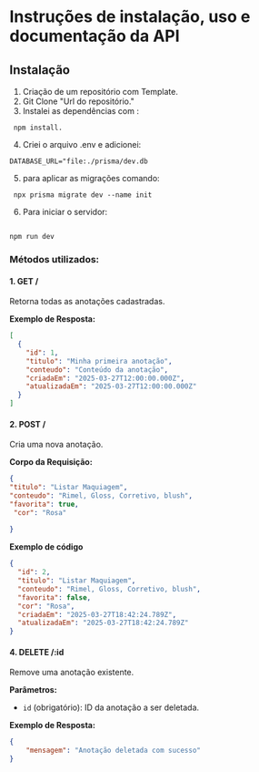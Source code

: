 # Instruções de instalação, uso e documentação da API

## Instalação
1. Criação de um repositório com Template.
2. Git Clone "Url do repositório."
3. Instalei as dependências com :

```
 npm install.
 ```
4. Criei o arquivo .env e adicionei:

```
DATABASE_URL="file:./prisma/dev.db
```
5. para aplicar as migrações comando:

```
 npx prisma migrate dev --name init
 ```
6. Para iniciar o servidor:

```

npm run dev
```

### Métodos utilizados:

#### 1. **GET /**  
   Retorna todas as anotações cadastradas.

   **Exemplo de Resposta:**
   ```json
   [
     {
       "id": 1,
       "titulo": "Minha primeira anotação",
       "conteudo": "Conteúdo da anotação",
       "criadaEm": "2025-03-27T12:00:00.000Z",
       "atualizadaEm": "2025-03-27T12:00:00.000Z"
     }
   ]
   ```
#### 2. **POST /**  
   Cria uma nova anotação.

   **Corpo da Requisição:**
   ```json
   {
  "titulo": "Listar Maquiagem",
   "conteudo": "Rimel, Gloss, Corretivo, blush",
   "favorita": true,
    "cor": "Rosa"
      
}
   ```
**Exemplo de código**
```json
{
  "id": 2,
  "titulo": "Listar Maquiagem",
  "conteudo": "Rimel, Gloss, Corretivo, blush",
  "favorita": false,
  "cor": "Rosa",
  "criadaEm": "2025-03-27T18:42:24.789Z",
  "atualizadaEm": "2025-03-27T18:42:24.789Z"
}
 ```
 #### 4. **DELETE /:id**  
   Remove uma anotação existente.

   **Parâmetros:**
   - `id` (obrigatório): ID da anotação a ser deletada.

   **Exemplo de Resposta:**
   ```json
   {
       "mensagem": "Anotação deletada com sucesso"
   }
   ```

